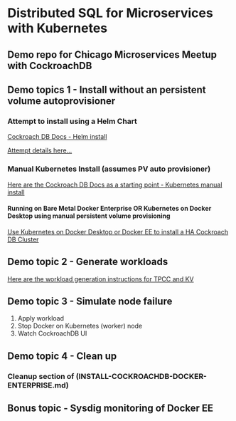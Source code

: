 # Distributed SQL for Microservices with Kubernetes
## Demo repo for Chicago Microservices Meetup with CockroachDB

## Demo topics 1 - Install without an persistent volume autoprovisioner

### Attempt to install using a Helm Chart

[Cockroach DB Docs - Helm install](https://www.cockroachlabs.com/docs/stable/orchestrate-cockroachdb-with-kubernetes.html#step-2-start-cockroachdb)

[Attempt details here...](ATTEMPT-HELM-INSTALL.md)

### Manual Kubernetes Install (assumes PV auto provisioner)
[Here are the Cockroach DB Docs as a starting point - Kubernetes manual install](https://www.cockroachlabs.com/docs/stable/orchestrate-cockroachdb-with-kubernetes.html#manual)

#### Running on Bare Metal Docker Enterprise OR Kubernetes on Docker Desktop using manual persistent volume provisioning

[Use Kubernetes on Docker Desktop or Docker EE to install a HA Cockroach DB Cluster](INSTALL-COCKROACHDB-DOCKER-ENTERPRISE.md)

## Demo topic 2 - Generate workloads

[Here are the workload generation instructions for TPCC and KV](DEMO-WORKLOAD-APP.md)

## Demo topic 3 - Simulate node failure

1. Apply workload 
2. Stop Docker on Kubernetes (worker) node
3. Watch CockroachDB UI

## Demo topic 4 - Clean up

### Cleanup section of (INSTALL-COCKROACHDB-DOCKER-ENTERPRISE.md)

## Bonus topic - Sysdig monitoring of Docker EE
